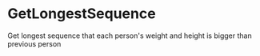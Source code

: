 # GetLongestSequence
Get longest sequence that each person's weight and height is bigger than previous person
